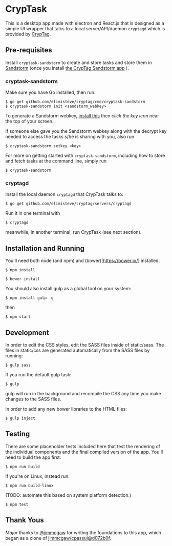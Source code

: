 # CrypTask

This is a desktop app made with electron and React.js that is designed
as a simple UI wrapper that talks to a local server/API/daemon
`cryptagd` which is provided by
[CrypTag](https://github.com/elimisteve/cryptag).

## Pre-requisites

Install `cryptask-sandstorm` to create and store tasks and store them
in [Sandstorm](https://sandstorm.io/) (once you install
[the CrypTag Sandstorm app](https://apps.sandstorm.io/app/mkq3a9jyu6tqvzf7ayqwg620q95p438ajs02j0yx50w2aav4zra0)
).

### cryptask-sandstorm

Make sure you have Go installed, then run:

    $ go get github.com/elimisteve/cryptag/cmd/cryptask-sandstorm
    $ cryptask-sandstorm init <sandstorm_webkey>

To generate a Sandstorm webkey,
[install this](https://apps.sandstorm.io/app/mkq3a9jyu6tqvzf7ayqwg620q95p438ajs02j0yx50w2aav4zra0)
then _click the key icon_ near the top of your screen.

If someone else gave you the Sandstorm webkey along with the decrypt
key needed to access the tasks s/he is sharing with you, also run

    $ cryptask-sandstorm setkey <key>

For more on getting started with `cryptask-sandstorm`, including how
to store and fetch tasks at the command line, simply run

    $ cryptask-sandstorm

### cryptagd

Install the local daemon `cryptagd` that CrypTask talks to:

    $ go get github.com/elimisteve/cryptag/servers/cryptagd

Run it in one terminal with

    $ cryptagd

meanwhile, in another terminal, run CrypTask (see next section).

## Installation and Running

You'll need both node (and npm) and (bower)[https://bower.io/] installed.

``` $ npm install ```

``` $ bower install ```

You should also install gulp as a global tool on your system:

``` $ npm install gulp -g ```

then

``` $ npm start ```

## Development

In order to edit the CSS styles, edit the SASS files inside of static/sass. The files in static/css are
generated automatically from the SASS files by running:

``` $ gulp sass ```

If you run the default gulp task:

``` $ gulp ```

gulp will run in the background and recompile the CSS any time you make changes to the SASS files.

In order to add any new bower libraries to the HTML files:

``` $ gulp inject ```

## Testing

There are some placeholder tests included here that test the rendering of the individual components
and the final compiled version of the app. You'll need to build the app first:

``` $ npm run build ```

If you're on Linux, instead run:

``` $ npm run build-linux ```

(TODO: automate this based on system platform detection.)

``` $ npm test ```

## Thank Yous

_Major_ thanks to [@jimmcgaw](https://github.com/jimmcgaw) for writing
the foundations to this app, which began as a clone of
[jimmcgaw/cpassui@d072b0f](https://github.com/jimmcgaw/cpassui/commit/d072b0fa8d9c2442a094cae98bf2acafb28154f3).
